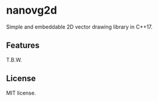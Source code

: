 # nanovg2d

Simple and embeddable 2D vector drawing library in C++17.

## Features

T.B.W.

## License

MIT license.

